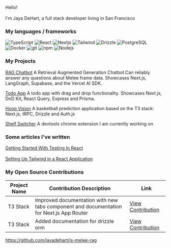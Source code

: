 <p>Hello! </br></br> I'm Jaya DeHart, a full stack developer living in San Francisco</p>

<h3>My languages / frameworks</h3>
<p>
  <img alt="TypeScript" src="https://img.shields.io/badge/-TypeScript-007ACC?style=flat-square&logo=typescript&logoColor=white" />
  <img alt="React" src="https://img.shields.io/badge/-React-45b8d8?style=flat-square&logo=react&logoColor=white" />
  <img alt="Nextjs" src="https://img.shields.io/badge/-Next.js-000000?style=flat-square&logo=nextdotjs&logoColor=white" />
  <img alt="Tailwind" src="https://img.shields.io/badge/-Tailwind-06B6D4?style=flat-square&logo=tailwindcss&logoColor=white" />
  <img alt="Drizzle" src="https://img.shields.io/badge/-Drizzle-C5F74F?style=flat-square&logo=drizzle&logoColor=white" />
  <img alt="PostgreSQL" src="https://img.shields.io/badge/-PostgreSQL-4169E1?style=flat-square&logo=postgresql&logoColor=white" />
  <img alt="Docker" src="https://img.shields.io/badge/-Docker-46a2f1?style=flat-square&logo=docker&logoColor=white" />
  <img alt="git" src="https://img.shields.io/badge/-Git-F05032?style=flat-square&logo=git&logoColor=white" />
  <img alt="npm" src="https://img.shields.io/badge/-NPM-CB3837?style=flat-square&logo=npm&logoColor=white" />
  <img alt="Nodejs" src="https://img.shields.io/badge/-Nodejs-43853d?style=flat-square&logo=Node.js&logoColor=white" />
</p>
<h3>My Projects</h3>

[RAG Chatbot](https://github.com/jayadehart/js-melee-rag) A Retrieval Augmented Generation Chatbot.Can reliably answer any questions about Melee frame data. Showcases Next.js, LangGraph, Supabase, and the Vercel AI SDK.

[Todo App](https://github.com/JayaDeHart/todo-frontend) A todo app with drag and drop functionality. Showcases Next.js, DnD Kit, React Query, Express and Prisma.

[Hoop Vision](https://github.com/JayaDeHart/hoop-vision)
A basketball prediction application based on the T3 stack: Next.js, tRPC, Drizzle and Auth.js

[Shelf Switcher](https://github.com/JayaDeHart/shelf-switcher)
A devtools chrome extension I am currently working on

<h3>Some articles I've written</h3>

<a href="https://upmostly.com/tutorials/getting-started-testing-react" target="_blank" rel="noopener noreferrer">
  Getting Started With Testing In React
</a>
</br>
</br>
<a href="https://upmostly.com/tutorials/setting-up-tailwind-in-a-react-application" target="_blank" rel="noopener noreferrer">
  Setting Up Tailwind in a React Application
</a>

<h3>My Open Source Contributions</h3>

| Project Name                  | Contribution Description                                   | Link                                              |
|-------------------------------|-----------------------------------------------------------|---------------------------------------------------|
| T3 Stack                      | Improved documentation with new tabs component and documentation for Next.js App Router      | [View Contribution](https://github.com/t3-oss/create-t3-app/pull/2012) |
| T3 Stack                      | Added documentation for drizzle orm                       | [View Contribution](https://github.com/t3-oss/create-t3-app/commit/7147930c10617d16cb0c2881549830de20a5a354) |



https://github.com/jayadehart/js-melee-rag
